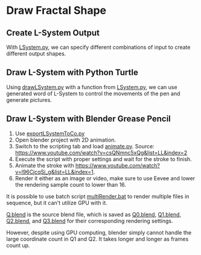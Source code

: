 # Draw Fractal Shape

## Create L-System Output

With [LSystem.py](https://github.com/belongtothenight/CF_Code/blob/main/src/LSystem/python/LSystem.py), we can specify different combinations of input to create different output shapes.

## Draw L-System with Python Turtle

Using [drawLSystem.py](https://github.com/belongtothenight/CF_Code/blob/main/src/LSystem/python/drawLSystem.py) with a function from [LSystem.py](https://github.com/belongtothenight/CF_Code/blob/main/src/LSystem/python/LSystem.py), we can use generated word of L-System to control the movements of the pen and generate pictures.

## Draw L-System with Blender Grease Pencil

1. Use [exportLSystemToCo.py](https://github.com/belongtothenight/CF_Code/blob/main/src/LSystem/python/exportLSystemToCo.py)
2. Open blender project with 2D animation.
3. Switch to the scripting tab and load [animate.py](https://github.com/belongtothenight/CF_Code/blob/main/src/LSystem/python/animate.py). Source: <https://www.youtube.com/watch?v=csQNmnc5xQg&list=LL&index=2>
4. Execute the script with proper settings and wait for the stroke to finish.
5. Animate the stroke with <https://www.youtube.com/watch?v=l96CjcqSj_g&list=LL&index=1>.
6. Render it either as an image or video, make sure to use Eevee and lower the rendering sample count to lower than 16.

It is possible to use batch script [multiRender.bat](https://github.com/belongtothenight/CF_Code/blob/main/src/LSystem/python/multiRender.bat) to render multiple files in sequence, but it can't utilize GPU with it.

[Q.blend](https://github.com/belongtothenight/CF_Code/blob/main/src/LSystem/python/Q.blend) is the source blend file, which is saved as [Q0.blend](https://github.com/belongtothenight/CF_Code/blob/main/src/LSystem/python/Q0.blend), [Q1.blend](https://github.com/belongtothenight/CF_Code/blob/main/src/LSystem/python/Q1.blend), [Q2.blend](https://github.com/belongtothenight/CF_Code/blob/main/src/LSystem/python/Q2.blend), and [Q3.blend](https://github.com/belongtothenight/CF_Code/blob/main/src/LSystem/python/Q3.blend) for their corresponding rendering settings.

However, despite using GPU computing, blender simply cannot handle the large coordinate count in Q1 and Q2. It takes longer and longer as frames count up.